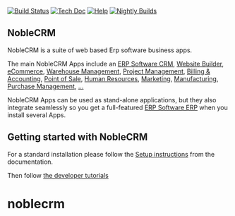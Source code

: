 [![Build Status](http://runbot.infonoble.com/runbot/badge/flat/1/11.0.svg)](http://runbot.infonoble.com/runbot)
[![Tech Doc](http://img.shields.io/badge/11.0-docs-875A7B.svg?style=flat&colorA=8F8F8F)](http://www.infonoble.com/documentation/11.0)
[![Help](http://img.shields.io/badge/11.0-help-875A7B.svg?style=flat&colorA=8F8F8F)](https://www.infonoble.com/forum/help-1)
[![Nightly Builds](http://img.shields.io/badge/11.0-nightly-875A7B.svg?style=flat&colorA=8F8F8F)](http://nightly.infonoble.com/)

NobleCRM
----

NobleCRM is a suite of web based Erp software business apps.

The main NobleCRM Apps include an <a href="https://www.infonoble.com/page/crm">ERP Software CRM</a>,
<a href="https://www.infonoble.com/page/website-builder">Website Builder</a>,
<a href="https://www.infonoble.com/page/e-commerce">eCommerce</a>,
<a href="https://www.infonoble.com/page/warehouse">Warehouse Management</a>,
<a href="https://www.infonoble.com/page/project-management">Project Management</a>,
<a href="https://www.infonoble.com/page/accounting">Billing &amp; Accounting</a>,
<a href="https://www.infonoble.com/page/point-of-sale">Point of Sale</a>,
<a href="https://www.infonoble.com/page/employees">Human Resources</a>,
<a href="https://www.infonoble.com/page/lead-automation">Marketing</a>,
<a href="https://www.infonoble.com/page/manufacturing">Manufacturing</a>,
<a href="https://www.infonoble.com/page/purchase">Purchase Management</a>,
<a href="https://www.infonoble.com/#apps">...</a>

NobleCRM Apps can be used as stand-alone applications, but they also integrate seamlessly so you get
a full-featured <a href="https://www.infonoble.com">ERP Software ERP</a> when you install several Apps.


Getting started with NobleCRM
-------------------------
For a standard installation please follow the <a href="https://www.infonoble.com/documentation/11.0/setup/install.html">Setup instructions</a>
from the documentation.

Then follow <a href="https://www.infonoble.com/documentation/11.0/tutorials.html">the developer tutorials</a>
# noblecrm
